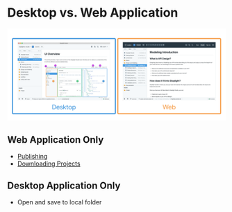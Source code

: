 # Desktop vs. Web Application 

![Web vs Desktop](../../assets/images/web-vs-desktop.png)

## Web Application **Only** 
- [Publishing](../Documentation/02-publishing.md) 
- [Downloading Projects](./download-project.md) 

## Desktop Application **Only** 
- Open and save to local folder
 
